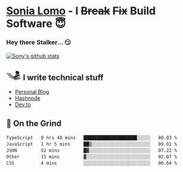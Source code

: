 # [Sonia Lomo](https://sonylomo.github.io/) - I ~~Break~~ ~~Fix~~ Build Software 😇
### Hey there Stalker... 😏 

<a href="https://github.com/sonylomo/github-readme-stats">
  <img align="center" src="https://media.giphy.com/media/lU05nFSW6Y2A/giphy.gif" alt="Sony's github stats" />
</a>

## <img src="assets/devcat.gif" width="40"> I write technical stuff
- [Personal Blog](https://www.sonylomo.dev/blog)
- [Hashnode](https://sonylomo.hashnode.dev/)
- [Dev.to](https://dev.to/sonylomo)

## 🤡 On the Grind
<!--START_SECTION:waka-->

```txt
TypeScript   9 hrs 40 mins   ████████████████████░░░░░   80.03 %
JavaScript   1 hr 5 mins     ██▒░░░░░░░░░░░░░░░░░░░░░░   09.01 %
JSON         52 mins         █▓░░░░░░░░░░░░░░░░░░░░░░░   07.22 %
Other        15 mins         ▓░░░░░░░░░░░░░░░░░░░░░░░░   02.07 %
CSS          4 mins          ░░░░░░░░░░░░░░░░░░░░░░░░░   00.64 %
```

<!--END_SECTION:waka-->
